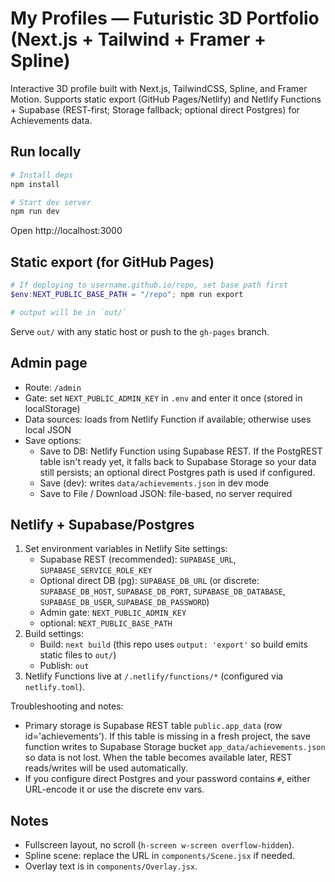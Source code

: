 # My Profiles — Futuristic 3D Portfolio (Next.js + Tailwind + Framer + Spline)

Interactive 3D profile built with Next.js, TailwindCSS, Spline, and Framer Motion. Supports static export (GitHub Pages/Netlify) and Netlify Functions + Supabase (REST-first; Storage fallback; optional direct Postgres) for Achievements data.

## Run locally

```powershell
# Install deps
npm install

# Start dev server
npm run dev
```

Open http://localhost:3000

## Static export (for GitHub Pages)

```powershell
# If deploying to username.github.io/repo, set base path first
$env:NEXT_PUBLIC_BASE_PATH = "/repo"; npm run export

# output will be in `out/`
```

Serve `out/` with any static host or push to the `gh-pages` branch.

## Admin page
- Route: `/admin`
- Gate: set `NEXT_PUBLIC_ADMIN_KEY` in `.env` and enter it once (stored in localStorage)
- Data sources: loads from Netlify Function if available; otherwise uses local JSON
- Save options:
	- Save to DB: Netlify Function using Supabase REST. If the PostgREST table isn't ready yet, it falls back to Supabase Storage so your data still persists; an optional direct Postgres path is used if configured.
	- Save (dev): writes `data/achievements.json` in dev mode
	- Save to File / Download JSON: file-based, no server required

## Netlify + Supabase/Postgres
1) Set environment variables in Netlify Site settings:
	- Supabase REST (recommended): `SUPABASE_URL`, `SUPABASE_SERVICE_ROLE_KEY`
	- Optional direct DB (pg): `SUPABASE_DB_URL` (or discrete: `SUPABASE_DB_HOST`, `SUPABASE_DB_PORT`, `SUPABASE_DB_DATABASE`, `SUPABASE_DB_USER`, `SUPABASE_DB_PASSWORD`)
	- Admin gate: `NEXT_PUBLIC_ADMIN_KEY`
	- optional: `NEXT_PUBLIC_BASE_PATH`
2) Build settings:
	- Build: `next build` (this repo uses `output: 'export'` so build emits static files to `out/`)
	- Publish: `out`
3) Netlify Functions live at `/.netlify/functions/*` (configured via `netlify.toml`).

Troubleshooting and notes:
- Primary storage is Supabase REST table `public.app_data` (row id='achievements'). If this table is missing in a fresh project, the save function writes to Supabase Storage bucket `app_data/achievements.json` so data is not lost. When the table becomes available later, REST reads/writes will be used automatically.
- If you configure direct Postgres and your password contains `#`, either URL-encode it or use the discrete env vars.

## Notes
- Fullscreen layout, no scroll (`h-screen w-screen overflow-hidden`).
- Spline scene: replace the URL in `components/Scene.jsx` if needed.
- Overlay text is in `components/Overlay.jsx`.